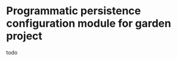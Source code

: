 Programmatic persistence configuration module for garden project
=================================

todo